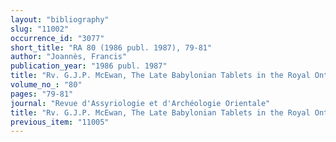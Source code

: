 ```yaml
---
layout: "bibliography"
slug: "11002"
occurrence_id: "3077"
short_title: "RA 80 (1986 publ. 1987), 79-81"
author: "Joannès, Francis"
publication_year: "1986 publ. 1987"
title: "Rv. G.J.P. McEwan, The Late Babylonian Tablets in the Royal Ontario Museum (ROMCT 2)"
volume_no_: "80"
pages: "79-81"
journal: "Revue d'Assyriologie et d'Archéologie Orientale"
title: "Rv. G.J.P. McEwan, The Late Babylonian Tablets in the Royal Ontario Museum (ROMCT 2)"
previous_item: "11005"
---
```

